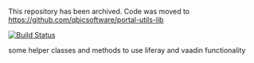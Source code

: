 This repository has been archived. Code was moved to https://github.com/qbicsoftware/portal-utils-lib

[![Build Status](https://qbic-intranet.am10.uni-tuebingen.de/jenkins/job/liferayandvaadinhelpers/badge/icon)](https://qbic-intranet.am10.uni-tuebingen.de/jenkins/job/liferayandvaadinhelpers/)

some helper classes and methods to use liferay and vaadin functionality
